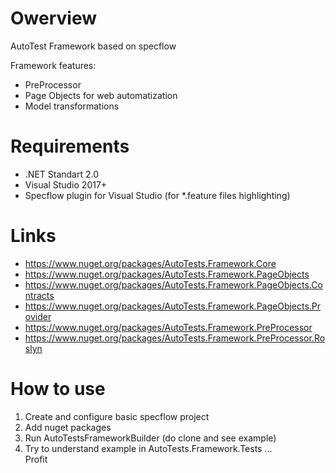 # Owerview

AutoTest Framework based on specflow

Framework features:
- PreProcessor
- Page Objects for web automatization
- Model transformations

# Requirements
- .NET Standart 2.0
- Visual Studio 2017+
- Specflow plugin for Visual Studio (for *.feature files highlighting)

# Links

- https://www.nuget.org/packages/AutoTests.Framework.Core
- https://www.nuget.org/packages/AutoTests.Framework.PageObjects
- https://www.nuget.org/packages/AutoTests.Framework.PageObjects.Contracts
- https://www.nuget.org/packages/AutoTests.Framework.PageObjects.Provider
- https://www.nuget.org/packages/AutoTests.Framework.PreProcessor
- https://www.nuget.org/packages/AutoTests.Framework.PreProcessor.Roslyn

# How to use
1) Create and configure basic specflow project
2) Add nuget packages
3) Run AutoTestsFrameworkBuilder (do clone and see example)
4) Try to understand example in AutoTests.Framework.Tests
...  
Profit
